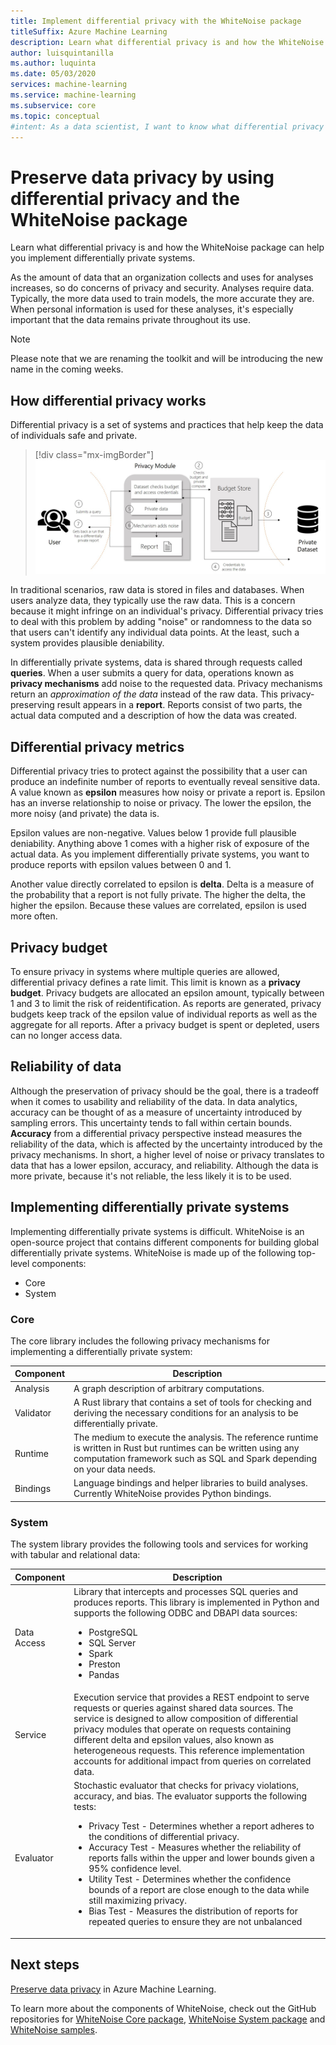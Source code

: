 ```yaml
---
title: Implement differential privacy with the WhiteNoise package
titleSuffix: Azure Machine Learning
description: Learn what differential privacy is and how the WhiteNoise package can help you implement differential private systems that preserve data privacy.
author: luisquintanilla
ms.author: luquinta 
ms.date: 05/03/2020
services: machine-learning
ms.service: machine-learning
ms.subservice: core
ms.topic: conceptual
#intent: As a data scientist, I want to know what differential privacy is and how WhiteNoise can help me implement a differentially private system.
---
```


# Preserve data privacy by using differential privacy and the WhiteNoise package

Learn what differential privacy is and how the WhiteNoise package can help you implement differentially private systems.

As the amount of data that an organization collects and uses for analyses increases, so do concerns of privacy and security. Analyses require data. Typically, the more data used to train models, the more accurate they are. When personal information is used for these analyses, it's especially important that the data remains private throughout its use.

> [!NOTE]
> Please note that we are renaming the toolkit and will be introducing the new name in the coming weeks. 

## How differential privacy works

Differential privacy is a set of systems and practices that help keep the data of individuals safe and private.

> [!div class="mx-imgBorder"]
> ![Differential Privacy Process](./media/concept-differential-privacy/differential-privacy-process.jpg)

In traditional scenarios, raw data is stored in files and databases. When users analyze data, they typically use the raw data. This is a concern because it might infringe on an individual's privacy. Differential privacy tries to deal with this problem by adding "noise" or randomness to the data so that users can't identify any individual data points. At the least, such a system provides plausible deniability.

In differentially private systems, data is shared through requests called **queries**. When a user submits a query for data, operations known as **privacy mechanisms** add noise to the requested data. Privacy mechanisms return an *approximation of the data* instead of the raw data. This privacy-preserving result appears in a **report**. Reports consist of two parts, the actual data computed and a description of how the data was created.

## Differential privacy metrics

Differential privacy tries to protect against the possibility that a user can produce an indefinite number of reports to eventually reveal sensitive data. A value known as **epsilon** measures how noisy or private a report is. Epsilon has an inverse relationship to noise or privacy. The lower the epsilon, the more noisy (and private) the data is.

Epsilon values are non-negative. Values below 1 provide full plausible deniability. Anything above 1 comes with a higher risk of exposure of the actual data. As you implement differentially private systems, you want to produce reports with epsilon values between 0 and 1.

Another value directly correlated to epsilon is **delta**. Delta is a measure of the probability that a report is not fully private. The higher the delta, the higher the epsilon. Because these values are correlated, epsilon is used more often.

## Privacy budget

To ensure privacy in systems where multiple queries are allowed, differential privacy defines a rate limit. This limit is known as a **privacy budget**. Privacy budgets are allocated an epsilon amount, typically between 1 and 3 to limit the risk of reidentification. As reports are generated, privacy budgets keep track of the epsilon value of individual reports as well as the aggregate for all reports. After a privacy budget is spent or depleted, users can no longer access data.  

## Reliability of data

Although the preservation of privacy should be the goal, there is a tradeoff when it comes to usability and reliability of the data. In data analytics, accuracy can be thought of as a measure of uncertainty introduced by sampling errors. This uncertainty tends to fall within certain bounds. **Accuracy** from a differential privacy perspective instead measures the reliability of the data, which is affected by the uncertainty introduced by the privacy mechanisms. In short, a higher level of noise or privacy translates to data that has a lower epsilon, accuracy, and reliability. Although the data is more private, because it's not reliable, the less likely it is to be used.

## Implementing differentially private systems

Implementing differentially private systems is difficult. WhiteNoise is an open-source project that contains different components for building global differentially private systems. WhiteNoise is made up of the following top-level components:

- Core
- System

### Core

The core library includes the following privacy mechanisms for implementing a differentially private system:

|Component  |Description  |
|---------|---------|
|Analysis     | A graph description of arbitrary computations. |
|Validator     | A Rust library that contains a set of tools for checking and deriving the necessary conditions for an analysis to be differentially private.          |
|Runtime     | The medium to execute the analysis. The reference runtime is written in Rust but runtimes can be written using any computation framework such as SQL and Spark depending on your data needs.        |
|Bindings     | Language bindings and helper libraries to build analyses. Currently WhiteNoise provides Python bindings. |

### System

The system library provides the following tools and services for working with tabular and relational data:

|Component  |Description  |
|---------|---------|
|Data Access     | Library that intercepts and processes SQL queries and produces reports. This library is implemented in Python and supports the following ODBC and DBAPI data sources:<ul><li>PostgreSQL</li><li>SQL Server</li><li>Spark</li><li>Preston</li><li>Pandas</li></ul>|
|Service     | Execution service that provides a REST endpoint to serve requests or queries against shared data sources. The service is designed to allow composition of differential privacy modules that operate on requests containing different delta and epsilon values, also known as heterogeneous requests. This reference implementation accounts for additional impact from queries on correlated data. |
|Evaluator     | Stochastic evaluator that checks for privacy violations, accuracy, and bias. The evaluator supports the following tests: <ul><li>Privacy Test -  Determines whether a report adheres to the conditions of differential privacy.</li><li>Accuracy Test - Measures whether the reliability of reports falls within the upper and lower bounds given a 95% confidence level.</li><li>Utility Test - Determines whether the confidence bounds of a report are close enough to the data while still maximizing privacy.</li><li>Bias Test - Measures the distribution of reports for repeated queries to ensure they are not unbalanced</li></ul> |

## Next steps

[Preserve data privacy](how-to-differential-privacy.md) in Azure Machine Learning.

To learn more about the components of WhiteNoise, check out the GitHub repositories for [WhiteNoise Core package](https://github.com/opendifferentialprivacy/whitenoise-core), [WhiteNoise System package](https://github.com/opendifferentialprivacy/whitenoise-system) and [WhiteNoise samples](https://github.com/opendifferentialprivacy/whitenoise-samples).
